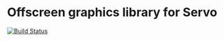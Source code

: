 # Offscreen graphics library for Servo
[![Build
Status](https://travis-ci.org/emilio/rust-offscreen-rendering-context.svg?branch=master)](https://travis-ci.org/emilio/rust-offscreen-rendering-context)

